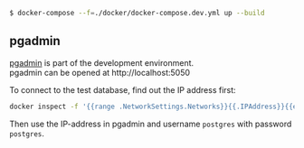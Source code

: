 
```sh
$ docker-compose --f=./docker/docker-compose.dev.yml up --build
```

## pgadmin

[pgadmin](https://www.pgadmin.org/) is part of the development environment.  
pgadmin can be opened at http://localhost:5050

To connect to the test database, find out the IP address first:

```sh
docker inspect -f '{{range .NetworkSettings.Networks}}{{.IPAddress}}{{end}}' flyway-rest-db
```

Then use the IP-address in pgadmin and username `postgres` with password `postgres`.